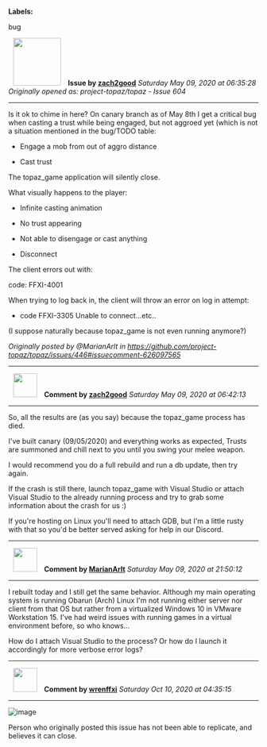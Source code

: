 **Labels:**

bug



<a href="https://github.com/zach2good"><img src="https://avatars3.githubusercontent.com/u/1389729?v=4" width="96" height="96" hspace="10"></img></a> **Issue by [zach2good](https://github.com/zach2good)**
_Saturday May 09, 2020 at 06:35:28_
_Originally opened as: project-topaz/topaz - Issue 604_

----

Is it ok to chime in here? On canary branch as of May 8th I get a critical bug when casting a trust while being engaged, but not aggroed yet (which is not a situation mentioned in the bug/TODO table:

- Engage a mob from out of aggro distance
- Cast trust

The topaz_game application will silently close.

What visually happens to the player:
- Infinite casting animation
- No trust appearing
- Not able to disengage or cast anything
- Disconnect

The client errors out with:
code: FFXI-4001

When trying to log back in, the client will throw an error on log in attempt:
- code FFXI-3305 Unable to connect...etc..

(I suppose naturally because topaz_game is not even running anymore?)

_Originally posted by @MarianArlt in https://github.com/project-topaz/topaz/issues/446#issuecomment-626097565_


----
<a href="https://github.com/zach2good"><img src="https://avatars3.githubusercontent.com/u/1389729?v=4" width="48" height="48" hspace="10"></img></a> **Comment by [zach2good](https://github.com/zach2good)**
_Saturday May 09, 2020 at 06:42:13_

----

So, all the results are (as you say) because the topaz_game process has died.

I've built canary (09/05/2020) and everything works as expected, Trusts are summoned and chill next to you until you swing your melee weapon.

I would recommend you do a full rebuild and run a db update, then try again.

If the crash is still there, launch topaz_game with Visual Studio or attach Visual Studio to the already running process and try to grab some information about the crash for us :)

If you're hosting on Linux you'll need to attach GDB, but I'm a little rusty with that so you'd be better served asking for help in our Discord.


----
<a href="https://github.com/MarianArlt"><img src="https://avatars3.githubusercontent.com/u/1492317?v=4" width="48" height="48" hspace="10"></img></a> **Comment by [MarianArlt](https://github.com/MarianArlt)**
_Saturday May 09, 2020 at 21:50:12_

----

I rebuilt today and I still get the same behavior. Although my main operating system is running Obarun (Arch) Linux I'm not running either server nor client from that OS but rather from a virtualized Windows 10 in VMware Workstation 15. I've had weird issues with running games in a virtual environment before, so who knows...

How do I attach Visual Studio to the process? Or how do I launch it accordingly for more verbose error logs?



----
<a href="https://github.com/wrenffxi"><img src="https://avatars1.githubusercontent.com/u/21246949?v=4" width="48" height="48" hspace="10"></img></a> **Comment by [wrenffxi](https://github.com/wrenffxi)**
_Saturday Oct 10, 2020 at 04:35:15_

----

![image](https://user-images.githubusercontent.com/21246949/95645768-628e6680-0a90-11eb-9086-b45071050474.png)

Person who originally posted this issue has not been able to replicate, and believes it can close.

